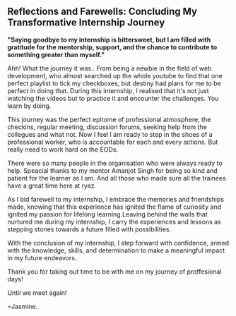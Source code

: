 ## Reflections and Farewells: Concluding My Transformative Internship Journey

**"Saying goodbye to my internship is bittersweet, but I am filled with gratitude for the mentorship, support, and the chance to contribute to something greater than myself."**

Ahh! What the journey it was.. From being a newbie in the field of web development, who almost searched up the whole youtube to find that one perfect playlist to tick my checkboxes, but destiny had plans for me to be perfect in doing that. During this internship, I realised that it's not just watching the videos but to practice it and encounter the challenges. You learn by doing.

This journey was the perfect epitome of professional atmosphere, the checkins, regular meeting, discussion forums, seeking help from the collegues and what not. Now I feel I am ready to step in the shoes of a professional worker, who is accountable for each and every actions. But really need to work hard on the EODs. 

There were so many people in the organisation who were always ready to help. Speacial thanks to my mentor Amanjot Singh for being so kind and patient for the learner as I am. And all those who made sure all the trainees have a great time here at ryaz. 

As I bid farewell to my internship, I embrace the memories and friendships made, knowing that this experience has ignited the flame of curiosity and ignited my passion for lifelong learning.Leaving behind the walls that nurtured me during my internship, I carry the experiences and lessons as stepping stones towards a future filled with possibilities.

With the conclusion of my internship, I step forward with confidence, armed with the knowledge, skills, and determination to make a meaningful impact in my future endeavors.

Thank you for taking out time to be with me on my journey of proffesional days!

Until we meet again!

~Jasmine.

